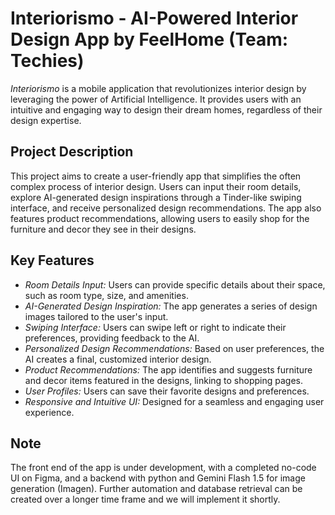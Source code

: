 # Interiorismo - AI-Powered Interior Design App by FeelHome (Team: Techies)

*Interiorismo* is a mobile application that revolutionizes interior design by leveraging the power of Artificial Intelligence. It provides users with an intuitive and engaging way to design their dream homes, regardless of their design expertise.

## Project Description

This project aims to create a user-friendly app that simplifies the often complex process of interior design. Users can input their room details, explore AI-generated design inspirations through a Tinder-like swiping interface, and receive personalized design recommendations. The app also features product recommendations, allowing users to easily shop for the furniture and decor they see in their designs.

## Key Features

* *Room Details Input:* Users can provide specific details about their space, such as room type, size, and amenities.
* *AI-Generated Design Inspiration:* The app generates a series of design images tailored to the user's input.
* *Swiping Interface:* Users can swipe left or right to indicate their preferences, providing feedback to the AI.
* *Personalized Design Recommendations:* Based on user preferences, the AI creates a final, customized interior design.
* *Product Recommendations:* The app identifies and suggests furniture and decor items featured in the designs, linking to shopping pages.
* *User Profiles:* Users can save their favorite designs and preferences.
* *Responsive and Intuitive UI:* Designed for a seamless and engaging user experience.

## Note
The front end of the app is under development, with a completed no-code UI on Figma, and a backend with python and Gemini Flash 1.5 for image generation (Imagen). Further automation and database retrieval can be created over a longer time frame and we will implement it shortly.


